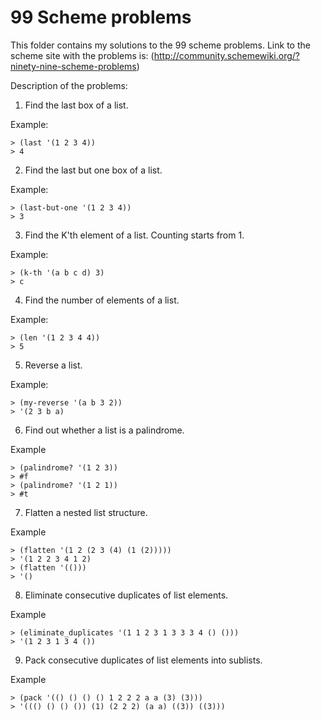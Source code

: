 # 99 Scheme problems

This folder contains my solutions to the 99 scheme problems. Link to the scheme site with the problems is: (http://community.schemewiki.org/?ninety-nine-scheme-problems)

Description of the problems:

1. Find the last box of a list.

Example:
```
> (last '(1 2 3 4))
> 4
```
2. Find the last but one box of a list.

Example:
```
> (last-but-one '(1 2 3 4))
> 3
```
3. Find the K'th element of a list. Counting starts from 1.

Example:
```
> (k-th '(a b c d) 3)
> c
```
4. Find the number of elements of a list.

Example:
```
> (len '(1 2 3 4 4))
> 5
```
5. Reverse a list.

Example:
```
> (my-reverse '(a b 3 2))
> '(2 3 b a)
```
6. Find out whether a list is a palindrome.

Example
```
> (palindrome? '(1 2 3))
> #f
> (palindrome? '(1 2 1))
> #t
```
7. Flatten a nested list structure.

Example
```
> (flatten '(1 2 (2 3 (4) (1 (2)))))
> '(1 2 2 3 4 1 2)
> (flatten '(()))
> '()
```
8. Eliminate consecutive duplicates of list elements.

Example
```
> (eliminate_duplicates '(1 1 2 3 1 3 3 3 4 () ()))
> '(1 2 3 1 3 4 ())
```
9. Pack consecutive duplicates of list elements into sublists.

Example
```
> (pack '(() () () () 1 2 2 2 a a (3) (3)))
> '((() () () ()) (1) (2 2 2) (a a) ((3)) ((3)))
```
